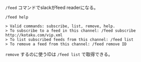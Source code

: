 `/feed` コマンドでslackがfeed readerになる。

```
/feed help

> Valid commands: subscribe, list, remove, help.
> To subscribe to a feed in this channel: /feed subscribe http://kotaku.com/vip.xml
> To list subscribed feeds from this channel: /feed list
> To remove a feed from this channel: /feed remove ID
```

`remove` するのに使うIDは `/feed list` で取得できる。
